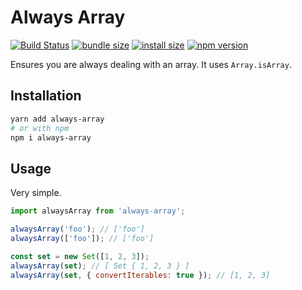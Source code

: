 # Always Array

[![Build Status](https://travis-ci.com/krmax44/always-array.svg?branch=master)](https://travis-ci.com/krmax44/always-array)
[![bundle size](https://img.shields.io/bundlephobia/minzip/always-array)](https://bundlephobia.com/result?p=always-array)
[![install size](https://packagephobia.now.sh/badge?p=always-array)](https://packagephobia.now.sh/result?p=always-array)
[![npm version](https://img.shields.io/npm/v/always-array)](https://www.npmjs.com/package/always-array)

Ensures you are always dealing with an array. It uses `Array.isArray`.

## Installation

```bash
yarn add always-array
# or with npm
npm i always-array
```

## Usage

Very simple.

```js
import alwaysArray from 'always-array';

alwaysArray('foo'); // ['foo']
alwaysArray(['foo']); // ['foo']

const set = new Set([1, 2, 3]);
alwaysArray(set); // [ Set { 1, 2, 3 } ]
alwaysArray(set, { convertIterables: true }); // [1, 2, 3]
```
